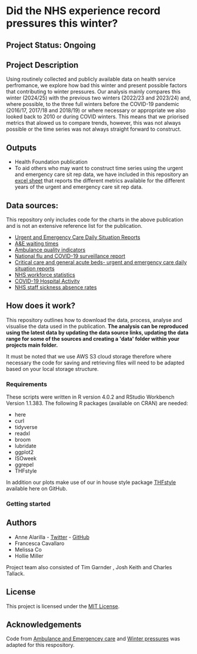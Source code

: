 # Did the NHS experience record pressures this winter?

## Project Status: Ongoing

## Project Description

Using routinely collected and publicly available data on health service perfromance, we explore how bad this winter and present possible factors that contributing to winter pressures. Our analysis mainly compares this winter (2024/25) with the previous two winters (2022/23 and 2023/24) and, where possible, to the three full winters before the COVID-19 pandemic (2016/17, 2017/18 and 2018/19) or where necessary or appropriate we also looked back to 2010 or during COVID winters. This means that we priorised metrics that alowed us to compare trends, however, this was not always possible or the time series was not always straight forward to construct. 
## Outputs

* Health Foundation publication 
* To aid others who may want to construct time series using the urgent and emergency care sit rep data, we have included in this repository an [excel sheet](https://github.com/HFAnalyticsLab/winter_pressures_flu_RSV_COVID/blob/main/Metrics%20from%20SitReps.xlsx) that reports the different metrics available for the different years of the urgent and emergency care sit rep data. 

## Data sources:

This repository only includes code for the charts in the above publication and is not an extensive reference list for the publication.

* [Urgent and Emergency Care Daily Situation Reports](https://www.england.nhs.uk/statistics/statistical-work-areas/uec-sitrep/)
* [A&E waiting times](https://www.england.nhs.uk/statistics/statistical-work-areas/ae-waiting-times-and-activity/)
* [Ambulance quality indicators](https://www.england.nhs.uk/statistics/statistical-work-areas/ambulance-quality-indicators/)
* [National flu and COVID-19 surveillance report](https://www.gov.uk/government/collections/weekly-national-flu-reports)
* [Critical care and general acute beds- urgent and emergency care daily situation reports](https://www.england.nhs.uk/statistics/statistical-work-areas/bed-availability-and-occupancy/critical-care-and-general-acute-beds-urgent-and-emergency-care-daily-situation-reports/)
* [NHS workforce statistics](https://digital.nhs.uk/data-and-information/publications/statistical/nhs-workforce-statistics/december-2024)
* [COVID-19 Hospital Activity](https://digital.nhs.uk/data-and-information/publications/statistical/nhs-workforce-statistics/december-2024)
* [NHS staff sickness absence rates](https://digital.nhs.uk/data-and-information/publications/statistical/nhs-sickness-absence-rates)    

## How does it work? 

This repository outlines how to download the data, process, analyse and visualise the data used in the publication. **The analysis can be reproduced using the latest data by updating the data source links, updating the data range for some of the sources and creating a 'data' folder within your projects main folder.** 

It must be noted that we use AWS S3 cloud storage therefore where necessary the code for saving and retrieving files will need to be adapted based on your local storage structure. 

### Requirements 

These scripts were written in R version 4.0.2 and RStudio Workbench Version 1.1.383. The following R packages (available on CRAN) are needed:

* here
* curl
* tidyverse
* readxl
* broom
* lubridate
* ggplot2
* ISOweek
* ggrepel
* THFstyle

In addition our plots make use of our in house style package [THFstyle](https://github.com/THF-evaluative-analytics/THFstyle) available here on GitHub.

### Getting started

## Authors
* Anne Alarilla - [Twitter](https://twitter.com/AlarillaAnne) - [GitHub](https://github.com/annealarilla)
* Francesca Cavallaro
* Melissa Co
* Hollie Miller

Project team also consisted of Tim Garnder , Josh Keith and Charles Tallack. 

## License

This project is licensed under the [MIT License](https://github.com/HFAnalyticsLab/ambulance_and_emergency_care/blob/main/LICENSE).


## Acknowledgements

Code from [Ambulance and Emergencey care](https://github.com/HFAnalyticsLab/ambulance_and_emergency_care) and [Winter pressures](https://github.com/HFAnalyticsLab/Winter_pressures/blob/85313135c7dee393f52fa47596f04eb390bc43a3/winter_pressures_analysis.R#L4) was adapted for this respository.  






